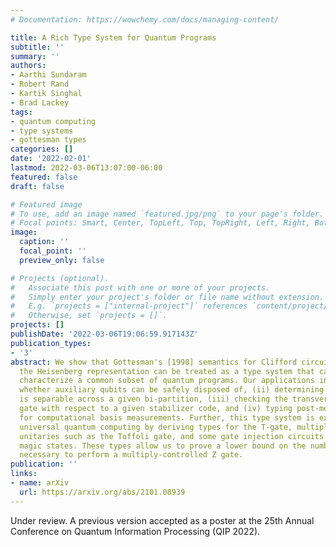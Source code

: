 ```yaml
---
# Documentation: https://wowchemy.com/docs/managing-content/

title: A Rich Type System for Quantum Programs
subtitle: ''
summary: ''
authors:
- Aarthi Sundaram
- Robert Rand
- Kartik Singhal
- Brad Lackey
tags:
- quantum computing
- type systems
- gottesman types
categories: []
date: '2022-02-01'
lastmod: 2022-03-06T13:07:00-06:00
featured: false
draft: false

# Featured image
# To use, add an image named `featured.jpg/png` to your page's folder.
# Focal points: Smart, Center, TopLeft, Top, TopRight, Left, Right, BottomLeft, Bottom, BottomRight.
image:
  caption: ''
  focal_point: ''
  preview_only: false

# Projects (optional).
#   Associate this post with one or more of your projects.
#   Simply enter your project's folder or file name without extension.
#   E.g. `projects = ["internal-project"]` references `content/project/deep-learning/index.md`.
#   Otherwise, set `projects = []`.
projects: []
publishDate: '2022-03-06T19:06:59.917143Z'
publication_types:
- '3'
abstract: We show that Gottesman's [1998] semantics for Clifford circuits based on
  the Heisenberg representation can be treated as a type system that can efficiently
  characterize a common subset of quantum programs. Our applications include (i) certifying
  whether auxiliary qubits can be safely disposed of, (ii) determining if a system
  is separable across a given bi-partition, (iii) checking the transversality of a
  gate with respect to a given stabilizer code, and (iv) typing post-measurement states
  for computational basis measurements. Further, this type system is extended to accommodate
  universal quantum computing by deriving types for the T-gate, multiply-controlled
  unitaries such as the Toffoli gate, and some gate injection circuits that use associated
  magic states. These types allow us to prove a lower bound on the number of T gates
  necessary to perform a multiply-controlled Z gate.
publication: ''
links:
- name: arXiv
  url: https://arxiv.org/abs/2101.08939
---
```

Under review. A previous version accepted as a poster at the 25th Annual Conference on Quantum Information Processing (QIP 2022).
